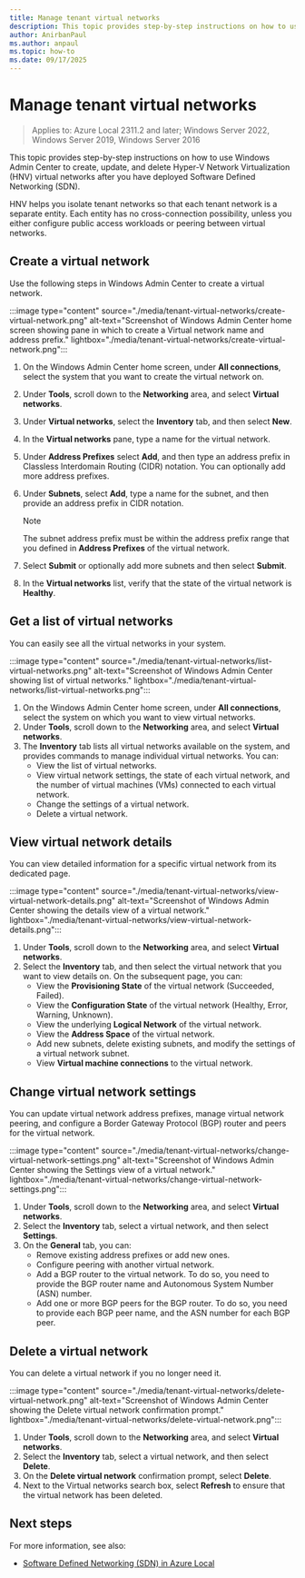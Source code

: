 ```yaml
---
title: Manage tenant virtual networks
description: This topic provides step-by-step instructions on how to use Windows Admin Center to create, update, and delete Hyper-V Network Virtualization (HNV) virtual networks after you have deployed Software Defined Networking (SDN) managed by on-premises tools.
author: AnirbanPaul
ms.author: anpaul
ms.topic: how-to
ms.date: 09/17/2025
---
```


# Manage tenant virtual networks

> Applies to: Azure Local 2311.2 and later; Windows Server 2022, Windows Server 2019, Windows Server 2016

This topic provides step-by-step instructions on how to use Windows Admin Center to create, update, and delete Hyper-V Network Virtualization (HNV) virtual networks after you have deployed Software Defined Networking (SDN).

HNV helps you isolate tenant networks so that each tenant network is a separate entity. Each entity has no cross-connection possibility, unless you either configure public access workloads or peering between virtual networks.

## Create a virtual network
Use the following steps in Windows Admin Center to create a virtual network.

:::image type="content" source="./media/tenant-virtual-networks/create-virtual-network.png" alt-text="Screenshot of Windows Admin Center home screen showing pane in which to create a Virtual network name and address prefix." lightbox="./media/tenant-virtual-networks/create-virtual-network.png":::

1. On the Windows Admin Center home screen, under **All connections**, select the system that you want to create the virtual network on.
1. Under **Tools**, scroll down to the **Networking** area, and select **Virtual networks**.
1. Under **Virtual networks**, select the **Inventory** tab, and then select **New**.
1. In the **Virtual networks** pane, type a name for the virtual network.
1. Under **Address Prefixes** select **Add**, and then type an address prefix in Classless Interdomain Routing (CIDR) notation. You can optionally add more address prefixes.
1. Under **Subnets**, select **Add**, type a name for the subnet, and then provide an address prefix in CIDR notation.

   >[!NOTE]
   > The subnet address prefix must be within the address prefix range that you defined in **Address Prefixes** of the virtual network.

1. Select **Submit** or optionally add more subnets and then select **Submit**.
1. In the **Virtual networks** list, verify that the state of the virtual network is **Healthy**.

## Get a list of virtual networks
You can easily see all the virtual networks in your system.

:::image type="content" source="./media/tenant-virtual-networks/list-virtual-networks.png" alt-text="Screenshot of Windows Admin Center showing list of virtual networks." lightbox="./media/tenant-virtual-networks/list-virtual-networks.png":::

1. On the Windows Admin Center home screen, under **All connections**, select the system on which you want to view virtual networks.
1. Under **Tools**, scroll down to the **Networking** area, and select **Virtual networks**.
1. The **Inventory** tab lists all virtual networks available on the system, and provides commands to manage individual virtual networks. You can:
    - View the list of virtual networks.
    - View virtual network settings, the state of each virtual network, and the number of virtual machines (VMs) connected to each virtual network.
    - Change the settings of a virtual network.
    - Delete a virtual network.

## View virtual network details
You can view detailed information for a specific virtual network from its dedicated page.

:::image type="content" source="./media/tenant-virtual-networks/view-virtual-network-details.png" alt-text="Screenshot of Windows Admin Center showing the details view of a virtual network." lightbox="./media/tenant-virtual-networks/view-virtual-network-details.png":::

1. Under **Tools**, scroll down to the **Networking** area, and select **Virtual networks**.
1. Select the **Inventory** tab, and then select the virtual network that you want to view details on. On the subsequent page, you can:
    - View the **Provisioning State** of the virtual network (Succeeded, Failed).
    - View the **Configuration State** of the virtual network (Healthy, Error, Warning, Unknown).
    - View the underlying **Logical Network** of the virtual network.
    - View the **Address Space** of the virtual network.
    - Add new subnets, delete existing subnets, and modify the settings of a virtual network subnet.
    - View **Virtual machine connections** to the virtual network.

## Change virtual network settings
You can update virtual network address prefixes, manage virtual network peering, and configure a Border Gateway Protocol (BGP) router and peers for the virtual network.

:::image type="content" source="./media/tenant-virtual-networks/change-virtual-network-settings.png" alt-text="Screenshot of Windows Admin Center showing the Settings view of a virtual network." lightbox="./media/tenant-virtual-networks/change-virtual-network-settings.png":::

1. Under **Tools**, scroll down to the **Networking** area, and select **Virtual networks**.
1. Select the **Inventory** tab, select a virtual network, and then select **Settings**.
1. On the **General** tab, you can:
    - Remove existing address prefixes or add new ones.
    - Configure peering with another virtual network.
    - Add a BGP router to the virtual network. To do so, you need to provide the BGP router name and Autonomous System Number (ASN) number.
    - Add one or more BGP peers for the BGP router. To do so, you need to provide each BGP peer name, and the ASN number for each BGP peer.

## Delete a virtual network
You can delete a virtual network if you no longer need it.

:::image type="content" source="./media/tenant-virtual-networks/delete-virtual-network.png" alt-text="Screenshot of Windows Admin Center showing the Delete virtual network confirmation prompt." lightbox="./media/tenant-virtual-networks/delete-virtual-network.png":::

1. Under **Tools**, scroll down to the **Networking** area, and select **Virtual networks**.
1. Select the **Inventory** tab, select a virtual network, and then select **Delete**.
1. On the **Delete virtual network** confirmation prompt, select **Delete**.
1. Next to the Virtual networks search box, select **Refresh** to ensure that the virtual network has been deleted.

## Next steps
For more information, see also:
- [Software Defined Networking (SDN) in Azure Local](../concepts/software-defined-networking-23h2.md)
